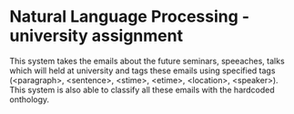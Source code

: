 # Natural Language Processing - university assignment
This system takes the emails about the future seminars, speeaches, talks which will held at university and tags these emails using specified tags (\<paragraph\>, \<sentence\>, \<stime\>, \<etime\>, \<location\>, \<speaker\>). This system is also able to classify all these emails with the hardcoded onthology.
